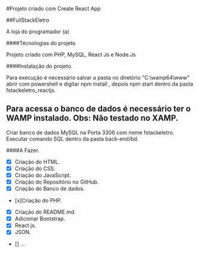 #Projeto criado com Create React App


##FullStackEletro

A loja do programador (a)

####Técnologias do projeto

Projeto criado com PHP, MySQL, React Js e Node.Js

####Instalação do projeto.


Para execução é necessário salvar a pasta no diretório "C:\wamp64\www" abrir com powershell e digitar npm install , depois npm start dentro da pasta fstackeletro_reactjs. 

Para acessa o banco de dados é necessário ter o WAMP instalado. Obs: Não testado no XAMP.
-

Criar banco de dados MySQL na Porta 3306 com nome fstackeletro. Executar comando SQL dentro da pasta back-end/bd.<p>


####A Fazer.
- [x] Criação do HTML.
- [x] Criação do CSS.
- [x] Criação do JavaScript.
- [x] Criação do Repositório no GitHub.
- [x] Criação do Banco de dados.
- [x]Criação do PHP.
- [x] Criação do README.md.
- [x] Adicionar Bootstrap.
- [x] React js.
- [x] JSON.
- [] ...
 
